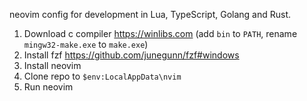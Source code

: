 neovim config for development in Lua, TypeScript, Golang and Rust.


1. Download c compiler https://winlibs.com (add `bin` to `PATH`, rename `mingw32-make.exe` to `make.exe`)
2. Install fzf https://github.com/junegunn/fzf#windows
3. Install neovim
4. Clone repo to `$env:LocalAppData\nvim`
5. Run neovim

